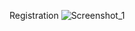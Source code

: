 Registration 
![Screenshot_1](https://github.com/anastasiatk20/4.4.9-JS-Core/assets/150183629/b1a65a18-66a6-4275-96fe-05eff7f3ffde)

